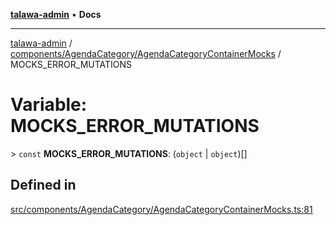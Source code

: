 [**talawa-admin**](../../../../README.md) • **Docs**

***

[talawa-admin](../../../../modules.md) / [components/AgendaCategory/AgendaCategoryContainerMocks](../README.md) / MOCKS\_ERROR\_MUTATIONS

# Variable: MOCKS\_ERROR\_MUTATIONS

\> `const` **MOCKS\_ERROR\_MUTATIONS**: (`object` \| `object`)[]

## Defined in

[src/components/AgendaCategory/AgendaCategoryContainerMocks.ts:81](https://github.com/PalisadoesFoundation/talawa-admin/blob/ec91a82db6f7a7a061fbb4ea9639f2bff335faa5/src/components/AgendaCategory/AgendaCategoryContainerMocks.ts#L81)
